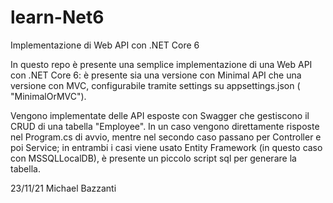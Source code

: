 # learn-Net6

Implementazione di Web API con .NET Core 6

In questo repo è presente una semplice implementazione di una Web API con .NET Core 6:
è presente sia una versione con Minimal API che una versione con MVC, configurabile tramite settings su appsettings.json ( "MinimalOrMVC").

Vengono implementate delle API esposte con Swagger che gestiscono il CRUD di una tabella "Employee".
In un caso vengono direttamente risposte nel Program.cs di avvio, mentre nel secondo caso passano per Controller e poi Service; 
in entrambi i casi viene usato Entity Framework (in questo caso con MSSQLLocalDB), è presente un piccolo script sql per generare la tabella.   


23/11/21 
Michael Bazzanti
